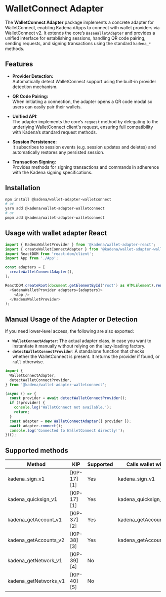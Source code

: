 # WalletConnect Adapter

The **WalletConnect Adapter** package implements a concrete adapter for
WalletConnect, enabling Kadena dApps to connect with wallet providers via
WalletConnect v2. It extends the core’s `BaseWalletAdapter` and provides a
unified interface for establishing sessions, handling QR code pairing, sending
requests, and signing transactions using the standard `kadena_*` methods.

## Features

- **Provider Detection:**  
  Automatically detect WalletConnect support using the built-in provider
  detection mechanism.

- **QR Code Pairing:**  
  When initiating a connection, the adapter opens a QR code modal so users can
  easily pair their wallets.

- **Unified API:**  
  The adapter implements the core’s `request` method by delegating to the
  underlying WalletConnect client's request, ensuring full compatibility with
  Kadena’s standard request methods.

- **Session Persistence:**  
  It subscribes to session events (e.g. session updates and deletes) and
  automatically restores any persisted session.

- **Transaction Signing:**  
  Provides methods for signing transactions and commands in adherence with the
  Kadena signing specifications.

## Installation

```bash
npm install @kadena/wallet-adapter-walletconnect
# or
yarn add @kadena/wallet-adapter-walletconnect
# or
pmpm add @kadena/wallet-adapter-walletconnect
```

## Usage with wallet adapter React

```ts
import { KadenaWalletProvider } from '@kadena/wallet-adapter-react';
import { createWalletConnectAdapter } from '@kadena/wallet-adapter-walletconnect';
import ReactDOM from 'react-dom/client';
import App from './App';

const adapters = [
  createWalletConnectAdapter(),
];

ReactDOM.createRoot(document.getElementById('root') as HTMLElement).render(
  <KadenaWalletProvider adapters={adapters}>
    <App />
  </KadenaWalletProvider>
);
```

## Manual Usage of the Adapter or Detection

If you need lower-level access, the following are also exported:

- **`WalletConnectAdapter`**: The actual adapter class, in case you want to
  instantiate it manually without relying on the lazy-loading factory.
- **`detectWalletConnectProvider`**: A standalone function that checks whether
  the WalletConnect is present. It returns the provider if found, or `null`
  otherwise.

```ts
import {
  WalletConnectAdapter,
  detectWalletConnectProvider,
} from '@kadena/wallet-adapter-walletconnect';

(async () => {
  const provider = await detectWalletConnectProvider();
  if (!provider) {
    console.log('WalletConnect not available.');
    return;
  }
  const adapter = new WalletConnectAdapter({ provider });
  await adapter.connect();
  console.log('Connected to WalletConnect directly!');
})();
```

## Supported methods

| Method                | KIP         | Supported | Calls wallet with     |
| --------------------- | ----------- | --------- | --------------------- |
| kadena_sign_v1        | [KIP-17][1] | Yes       | kadena_sign_v1        |
| kadena_quicksign_v1   | [KIP-17][1] | Yes       | kadena_quicksign_v1   |
| kadena_getAccount_v1  | [KIP-37][2] | Yes       | kadena_getAccounts_v1 |
| kadena_getAccounts_v2 | [KIP-38][3] | Yes       | kadena_getAccounts_v1 |
| kadena_getNetwork_v1  | [KIP-39][4] | No        |                       |
| kadena_getNetworks_v1 | [KIP-40][5] | No        |                       |
